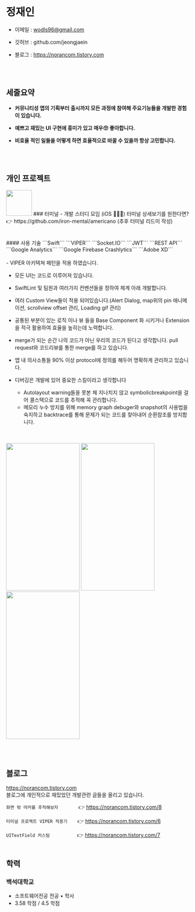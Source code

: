 <br><br>
# 정재인



- 이메일 : wodls96@gmail.com


- 깃허브 : github.com/jeongjaein


- 블로그 : https://norancom.tistory.com

<br><br>
## 세줄요약 
- __커뮤니티성 앱의 기획부터 출시까지 모든 과정에 참여해 주요기능들을 개발한 경험이 있습니다.__

- __예쁘고 재밌는 UI 구현에 흥미가 있고 매우😚 좋아합니다.__

- __비효율 적인 일들을 어떻게 하면 효율적으로 바꿀 수 있을까 항상 고민합니다.__

<br><br>
## 개인 프로젝트
<img src="https://user-images.githubusercontent.com/54730280/110612027-24c67300-81d3-11eb-8577-d5eebbe766b4.png" width="70" height="70" />
### 터미널 - 개발 스터디 모임 (iOS 👨🏻‍💻)
터미널 상세보기를 원한다면? 👉 https://github.com/iron-mental/americano (추후 터미널 리드미 작성)
<br><br><br>
#### 사용 기술
```Swift``` ```VIPER```  ```Socket.IO``` ```JWT``` ```REST API```<br>
```Google Analytics``` ```Google Firebase Crashlytics``` ```Adobe XD```<br><br>
- VIPER 아키텍쳐 패턴을 적용 하였습니다.

- 모든 UI는 코드로 이루어져 있습니다.

- SwiftLint 및 팀원과 여러가지 컨벤션들을 정하여 체계 아래 개발합니다.

- 여러 Custom View들이 적용 되어있습니다.(Alert Dialog, map위의 pin 애니메이션, scrollview offset 관리, Loading gif 관리)

- 공통된 부분이 있는 로직 이나 뷰 들을 Base Component 화 시키거나 Extension을 적극 활용하여 효율을 높히는데 노력합니다.

- merge가 되는 순간 나의 코드가 아닌 우리의 코드가 된다고 생각합니다. pull request와 코드리뷰를 통한 merge를 하고 있습니다.

- 앱 내 의사소통들 90% 이상 protocol에 정의를 해두어 명확하게 관리하고 있습니다.

- 디버깅은 개발에 있어 중요한 스킬이라고 생각합니다
  - Autolayout warning들을 못본 체 지나치지 않고 symbolicbreakpoint을 걸어 콜스택으로 코드를 추적해 꼭 관리합니다.
  - 메모리 누수 방지를 위해 memory graph debuger와 snapshot의 사용법을 숙지하고 backtrace를 통해 문제가 되는 코드를 찾아내어 순환참조를 방지합니다.
<br>
<br>
<img src="https://user-images.githubusercontent.com/54730280/109647966-5b7e0700-7b9d-11eb-8cf3-f4941fe3d311.gif" width="200" height="400" />
<img src="https://user-images.githubusercontent.com/54730280/109645441-2de38e80-7b9a-11eb-8b01-3409d7792d27.gif" width="200" height="400" />
<img src="https://user-images.githubusercontent.com/54730280/109650107-20310780-7ba0-11eb-9bc8-9a3ab1a216c3.gif" width="200" height="400" />




<br><br>
## 블로그

https://norancom.tistory.com
<br>
블로그에 개인적으로 재밌었던 개발관련 글들을 올리고 있습니다.



```화면 밖 마커를 추적해보자``` &nbsp;&nbsp;&nbsp;&nbsp;&nbsp;&nbsp;&nbsp;&nbsp;&nbsp;&nbsp;&nbsp;&nbsp; 👉 https://norancom.tistory.com/8

```터미널 프로젝트 VIPER 적용기``` &nbsp;&nbsp;&nbsp;&nbsp;&nbsp;&nbsp;👉 https://norancom.tistory.com/6 

```UITextField 커스텀``` &nbsp;&nbsp;&nbsp;&nbsp;&nbsp;&nbsp;&nbsp;&nbsp;&nbsp;&nbsp;&nbsp;&nbsp;&nbsp;&nbsp;&nbsp;&nbsp;&nbsp;&nbsp;👉 https://norancom.tistory.com/7
<br><br>
## 학력
### 백석대학교

- 소프트웨어전공 전공 • 학사
- 3.58 학점 / 4.5 학점


